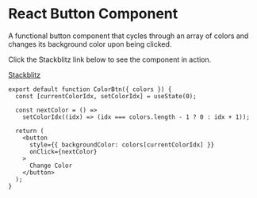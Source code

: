 # React Button Component

A functional button component that cycles through an array of colors and changes its background color upon being clicked.

Click the Stackblitz link below to see the component in action.

[Stackblitz](https://stackblitz.com/edit/react-rictpo?file=src/App.js)

```
export default function ColorBtn({ colors }) {
  const [currentColorIdx, setColorIdx] = useState(0);

  const nextColor = () =>
    setColorIdx((idx) => (idx === colors.length - 1 ? 0 : idx + 1));

  return (
    <button
      style={{ backgroundColor: colors[currentColorIdx] }}
      onClick={nextColor}
    >
      Change Color
    </button>
  );
}
```

